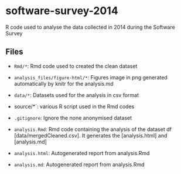 # software-survey-2014
R code used to analyse the data collected in 2014 during the Software Survey

## Files

* `Rmd/*`: Rmd code used to created the clean dataset 

* `analysis_files/figure-html/*`: Figures image in png generated automatically by knitr for the analysis.md
* `data/*`: Datasets used for the analysis in csv format
* source/*`:  various R script used in the Rmd codes
* `.gitignore`: Ignore the none anonymised dataset
* `analysis.Rmd`: Rmd code containing the analysis of the dataset df [data/mergedCleaned.csv]. It generates the [analysis.html] and [analysis.md] 
* `analysis.html`: Autogenerated report from analysis.Rmd
* `analysis.md`: Autogenerated report from analysis.Rmd
